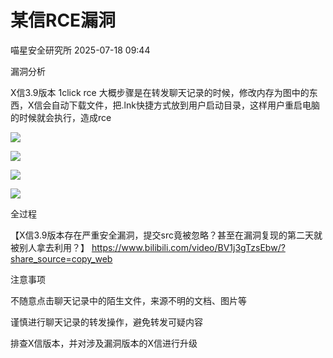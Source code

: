 #  某信RCE漏洞  
 喵星安全研究所   2025-07-18 09:44  
  
漏洞分析  
  
X信3.9版本 1click rce 大概步骤是在转发聊天记录的时候，修改内存为图中的东西，X信会自动下载文件，把.lnk快捷方式放到用户启动目录，这样用户重启电脑的时候就会执行，造成rce  
  
![](https://mmbiz.qpic.cn/mmbiz_png/GT0UFBibnWv4LU1IFjn5O4plmkibP8dFKZrRzUDtBZXOgfaab8vwOpWUg4xFD8SYt9aSaew6KAwkAs0eLMxvj3iag/640?wx_fmt=png&from=appmsg "")  
  
![](https://mmbiz.qpic.cn/mmbiz_png/GT0UFBibnWv4LU1IFjn5O4plmkibP8dFKZicsuz19UOF173ttmtZIYMw4KVhdgibDYafDuC42GU6FEblGiaUAklAtDw/640?wx_fmt=png&from=appmsg "")  
  
![](https://mmbiz.qpic.cn/mmbiz_png/GT0UFBibnWv4LU1IFjn5O4plmkibP8dFKZ7qo6eFiaj3ibcxGSUbhZib55rOicZ7odPGuzicLsckiax2BxMdMaXpyHL4ow/640?wx_fmt=png&from=appmsg "")  
  
![](https://mmbiz.qpic.cn/mmbiz_png/GT0UFBibnWv4LU1IFjn5O4plmkibP8dFKZiblj1zOKMCmibbm0p0Lr9fBCuFQ4LsLXAACsm6q6x9dCiaPcLk2Olpn1A/640?wx_fmt=png&from=appmsg "")  
  
全过程  
  
【X信3.9版本存在严重安全漏洞，提交src竟被忽略？甚至在漏洞复现的第二天就被别人拿去利用？】 https://www.bilibili.com/video/BV1j3gTzsEbw/?share_source=copy_web  
  
注意事项  
  
不随意点击聊天记录中的陌生文件，来源不明的文档、图片等  
  
谨慎进行聊天记录的转发操作，避免转发可疑内容  
  
排查X信版本，并对涉及漏洞版本的X信进行升级  
  
